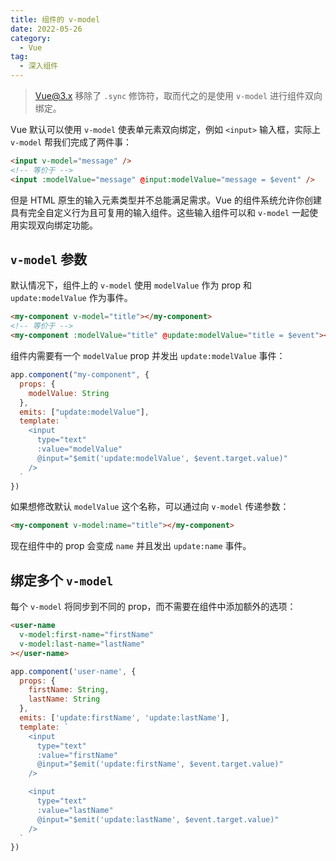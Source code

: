 ```yaml
---
title: 组件的 v-model
date: 2022-05-26
category:
  - Vue
tag:
  - 深入组件
---
```


> Vue@3.x 移除了 `.sync` 修饰符，取而代之的是使用 `v-model` 进行组件双向绑定。

Vue 默认可以使用 `v-model` 使表单元素双向绑定，例如 `<input>` 输入框，实际上 `v-model` 帮我们完成了两件事：

```html
<input v-model="message" />
<!-- 等价于 -->
<input :modelValue="message" @input:modelValue="message = $event" />
```

但是 HTML 原生的输入元素类型并不总能满足需求。Vue 的组件系统允许你创建具有完全自定义行为且可复用的输入组件。这些输入组件可以和 `v-model` 一起使用实现双向绑定功能。

## `v-model` 参数

默认情况下，组件上的 `v-model` 使用 `modelValue` 作为 prop 和 `update:modelValue` 作为事件。

```html
<my-component v-model="title"></my-component>
<!-- 等价于 -->
<my-component :modelValue="title" @update:modelValue="title = $event"></my-component>
```

组件内需要有一个 `modelValue` prop 并发出 `update:modelValue` 事件：

```js
app.component("my-component", {
  props: {
    modelValue: String
  },
  emits: ["update:modelValue"],
  template: `
    <input
      type="text"
      :value="modelValue"
      @input="$emit('update:modelValue', $event.target.value)"
    />
  `
})
```

如果想修改默认 `modelValue` 这个名称，可以通过向 `v-model` 传递参数：

```html
<my-component v-model:name="title"></my-component>
```

现在组件中的 prop 会变成 `name` 并且发出 `update:name` 事件。

## 绑定多个 `v-model`

每个 `v-model` 将同步到不同的 prop，而不需要在组件中添加额外的选项：

```html
<user-name
  v-model:first-name="firstName"
  v-model:last-name="lastName"
></user-name>
```

```js
app.component('user-name', {
  props: {
    firstName: String,
    lastName: String
  },
  emits: ['update:firstName', 'update:lastName'],
  template: `
    <input 
      type="text"
      :value="firstName"
      @input="$emit('update:firstName', $event.target.value)"
    />

    <input
      type="text"
      :value="lastName"
      @input="$emit('update:lastName', $event.target.value)"
    />
  `
})
```